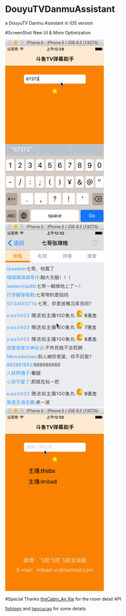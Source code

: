 # DouyuTVDanmuAssistant
a DouyuTV Danmu Assistant in iOS version

#ScreenShot
  New UI & More Optimization

 ![image](https://github.com/Imbad-vc/DouyuTVDanmuAssistant/blob/master/ScreenShot/newUI.gif)![image](https://github.com/Imbad-vc/DouyuTVDanmuAssistant/blob/master/ScreenShot/newgift.gif)![image](https://github.com/Imbad-vc/DouyuTVDanmuAssistant/blob/master/ScreenShot/wrongandoffline.gif)
 
#Special Thanks
  [theCabin_An Xie](http://430.io/) for the room detail API
  
  [fishioon](https://github.com/fishioon) and [twocucao](https://github.com/twocucao) for some details



 
